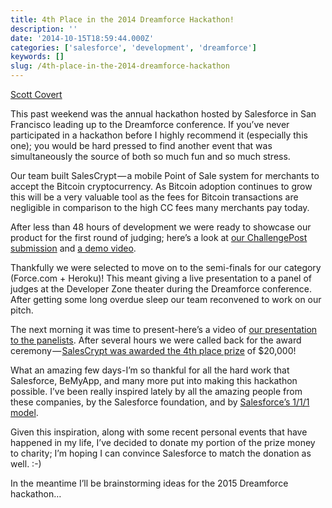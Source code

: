 ```yaml
---
title: 4th Place in the 2014 Dreamforce Hackathon!
description: ''
date: '2014-10-15T18:59:44.000Z'
categories: ['salesforce', 'development', 'dreamforce']
keywords: []
slug: /4th-place-in-the-2014-dreamforce-hackathon
---
```


[Scott
Covert](https://www.tython.co/)

This past weekend was the annual hackathon hosted by Salesforce in San Francisco leading up to the Dreamforce conference. If you’ve never participated in a hackathon before I highly recommend it (especially this one); you would be hard pressed to find another event that was simultaneously the source of both so much fun and so much stress.

Our team built SalesCrypt — a mobile Point of Sale system for merchants to accept the Bitcoin cryptocurrency. As Bitcoin adoption continues to grow this will be a very valuable tool as the fees for Bitcoin transactions are negligible in comparison to the high CC fees many merchants pay today.

After less than 48 hours of development we were ready to showcase our product for the first round of judging; here’s a look at [our ChallengePost submission](http://salesforcehackathon.challengepost.com/submissions/28227-salescrypt) and [a demo video](http://screencast.com/t/z8MYexE9wu).

Thankfully we were selected to move on to the semi-finals for our category (Force.com + Heroku)! This meant giving a live presentation to a panel of judges at the Developer Zone theater during the Dreamforce conference. After getting some long overdue sleep our team reconvened to work on our pitch.

The next morning it was time to present-here’s a video of [our presentation to the panelists](http://www.ustream.tv/recorded/53954703/highlight/563608). After several hours we were called back for the award ceremony — [SalesCrypt was awarded the 4th place prize](http://www.ustream.tv/recorded/53967217/highlight/563611) of $20,000!

What an amazing few days-I’m so thankful for all the hard work that Salesforce, BeMyApp, and many more put into making this hackathon possible. I’ve been really inspired lately by all the amazing people from these companies, by the Salesforce foundation, and by [Salesforce’s 1/1/1 model](http://www.salesforcefoundation.org/about-us/sharethemodel/).

Given this inspiration, along with some recent personal events that have happened in my life, I’ve decided to donate my portion of the prize money to charity; I’m hoping I can convince Salesforce to match the donation as well. :-)

In the meantime I’ll be brainstorming ideas for the 2015 Dreamforce hackathon…